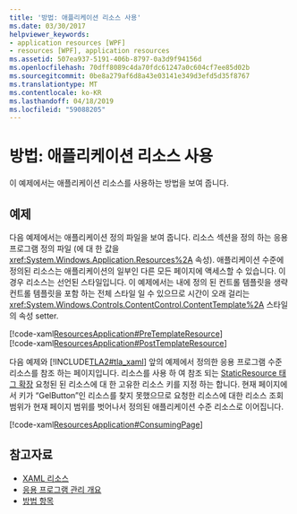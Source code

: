 ```yaml
---
title: '방법: 애플리케이션 리소스 사용'
ms.date: 03/30/2017
helpviewer_keywords:
- application resources [WPF]
- resources [WPF], application resources
ms.assetid: 507ea937-5191-406b-8797-0a3d9f94156d
ms.openlocfilehash: 70dff8089c4da70fdc61247a0c604cf7ee85d02b
ms.sourcegitcommit: 0be8a279af6d8a43e03141e349d3efd5d35f8767
ms.translationtype: MT
ms.contentlocale: ko-KR
ms.lasthandoff: 04/18/2019
ms.locfileid: "59088205"
---
```

# <a name="how-to-use-application-resources"></a>방법: 애플리케이션 리소스 사용
이 예제에서는 애플리케이션 리소스를 사용하는 방법을 보여 줍니다.  
  
## <a name="example"></a>예제  
 다음 예제에서는 애플리케이션 정의 파일을 보여 줍니다. 리소스 섹션을 정의 하는 응용 프로그램 정의 파일 (에 대 한 값을 <xref:System.Windows.Application.Resources%2A> 속성). 애플리케이션 수준에 정의된 리소스는 애플리케이션의 일부인 다른 모든 페이지에 액세스할 수 있습니다. 이 경우 리소스는 선언된 스타일입니다. 이 예제에서는 내에 정의 된 컨트롤 템플릿을 생략 컨트롤 템플릿을 포함 하는 전체 스타일 일 수 있으므로 시간이 오래 걸리는 <xref:System.Windows.Controls.ContentControl.ContentTemplate%2A> 스타일의 속성 setter.  
  
 [!code-xaml[ResourcesApplication#PreTemplateResource](~/samples/snippets/csharp/VS_Snippets_Wpf/ResourcesApplication/CS/app.xaml#pretemplateresource)]  
[!code-xaml[ResourcesApplication#PostTemplateResource](~/samples/snippets/csharp/VS_Snippets_Wpf/ResourcesApplication/CS/app.xaml#posttemplateresource)]  
  
 다음 예제와 [!INCLUDE[TLA2#tla_xaml](../../../../includes/tla2sharptla-xaml-md.md)] 앞의 예제에서 정의한 응용 프로그램 수준 리소스를 참조 하는 페이지입니다. 리소스를 사용 하 여 참조 되는 [StaticResource 태그 확장](staticresource-markup-extension.md) 요청된 된 리소스에 대 한 고유한 리소스 키를 지정 하는 합니다. 현재 페이지에서 키가 “GelButton”인 리소스를 찾지 못했으므로 요청한 리소스에 대한 리소스 조회 범위가 현재 페이지 범위를 벗어나서 정의된 애플리케이션 수준 리소스로 이어집니다.  
  
 [!code-xaml[ResourcesApplication#ConsumingPage](~/samples/snippets/csharp/VS_Snippets_Wpf/ResourcesApplication/CS/page1.xaml#consumingpage)]  
  
## <a name="see-also"></a>참고자료

- [XAML 리소스](xaml-resources.md)
- [응용 프로그램 관리 개요](../app-development/application-management-overview.md)
- [방법 항목](resources-how-to-topics.md)
